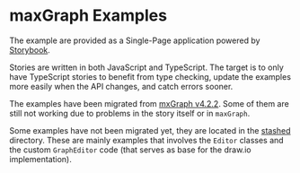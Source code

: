 # maxGraph Examples

The example are provided as a Single-Page application powered by [Storybook](https://storybook.js.org/).

Stories are written in both JavaScript and TypeScript. The target is to only have TypeScript stories to benefit from type
checking, update the examples more easily when the API changes, and catch errors sooner.

The examples have been migrated from [mxGraph v4.2.2](https://github.com/jgraph/mxgraph/tree/v4.2.2/javascript/examples).
Some of them are still not working due to problems in the story itself or in `maxGraph`.

Some examples have not been migrated yet, they are located in the [stashed](stashed) directory. These are mainly examples that
involves the `Editor` classes and the custom `GraphEditor` code (that serves as base for the draw.io implementation).
